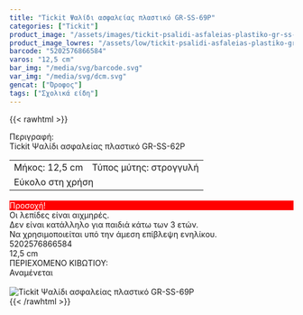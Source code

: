```yaml
---
title: "Tickit Ψαλίδι ασφαλείας πλαστικό GR-SS-69P"
categories: ["Tickit"]
product_image: "/assets/images/tickit-psalidi-asfaleias-plastiko-gr-ss-69p.jpg"
product_image_lowres: "/assets/low/tickit-psalidi-asfaleias-plastiko-gr-ss-69p.jpg"
barcode: "5202576866584"
varos: "12,5 cm"
bar_img: "/media/svg/barcode.svg"
var_img: "/media/svg/dcm.svg"
gencat: ["Όροφος"]
tags: ["Σχολικά είδη"]
---
```

{{< rawhtml >}}

<div class="sload709"><div class="product"><div id="sistatika">Περιγραφή:</div><div class="alltext">Tickit Ψαλίδι ασφαλείας πλαστικό GR-SS-62P</div><table id="diatable" style="margin-bottom:18px"><tbody><tr><td>Μήκος: 12,5 cm</td><td>Τύπος μύτης: στρογγυλή</td></tr><tr><td colspan="2">Εύκολο στη χρήση</td></tr></tbody></table><div id="loipa" style="background:red;color:#fff">Προσοχή!</div><div class="alltext">Οι λεπίδες είναι αιχμηρές.<br>Δεν είναι κατάλληλο για παιδιά κάτω των 3 ετών.<br>Να χρησιμοποιείται υπό την άμεση επίβλεψη ενηλίκου.</div><div id="barcode"><div id="barimage1"></div><span id="bartext">5202576866584</span></div><div id="varos"><div id="dimimg"></div><span id="varostext">12,5 cm</span></div><div id="kivotio">ΠΕΡΙΕΧΟΜΕΝΟ ΚΙΒΩΤΙΟΥ:<br>Αναμένεται</div><br><div class="pimg"><img alt="Tickit Ψαλίδι ασφαλείας πλαστικό GR-SS-69P" title="Tickit Ψαλίδι ασφαλείας πλαστικό GR-SS-69P" src="/assets/images/tickit-psalidi-asfaleias-plastiko-gr-ss-69p.jpg"></div></div></div>
{{< /rawhtml >}}


